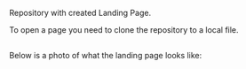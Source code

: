 Repository with created Landing Page.

To open a page you need to clone the repository to a local file.

##

Below is a photo of what the landing page looks like:
